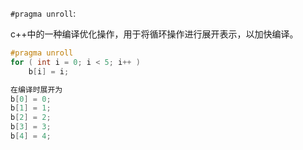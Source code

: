 `#pragma unroll`:

c++中的一种编译优化操作，用于将循环操作进行展开表示，以加快编译。

```cpp
#pragma unroll
for ( int i = 0; i < 5; i++ )
    b[i] = i;

在编译时展开为
b[0] = 0;
b[1] = 1;
b[2] = 2;
b[3] = 3;
b[4] = 4;
```